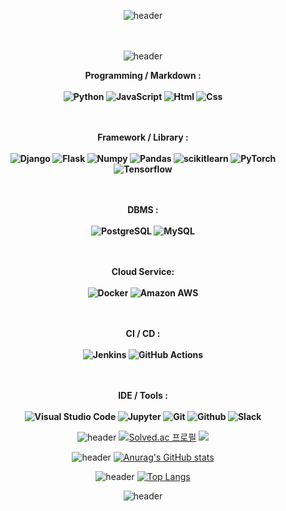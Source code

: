 <div align="center">

![header](https://capsule-render.vercel.app/api?type=waving&color=auto&height=200&section=header&text=DongGuk-Seo&fontSize=50&animation=twinkling)
<br><br><br>

![header](https://capsule-render.vercel.app/api?type=transparent&height=200&section=header&text=Skills&fontSize=30&color=gradient)
  
  <Strong>Programming / Markdown : <br><br>
  <img alt="Python" src ="https://img.shields.io/badge/Python-3776AB.svg?&style=for-the-badge&logo=Python&logoColor=white"/>
  <img alt="JavaScript" src ="https://img.shields.io/badge/JavaScriipt-F7DF1E.svg?&style=for-the-badge&logo=JavaScript&logoColor=brown"/>
  <img alt="Html" src ="https://img.shields.io/badge/HTML5-E34F26.svg?&style=for-the-badge&logo=HTML5&logoColor=white"/> 
  <img alt="Css" src ="https://img.shields.io/badge/CSS3-1572B6.svg?&style=for-the-badge&logo=CSS3&logoColor=white"/>
  <br><br><br>
    
  Framework / Library : <br><br>
  <img alt="Django" src ="https://img.shields.io/badge/Django-092E20.svg?&style=for-the-badge&logo=Django&logoColor=white"/>
  <img alt="Flask" src ="https://img.shields.io/badge/Flask-000000.svg?&style=for-the-badge&logo=Flask&logoColor=white"/>
  <img alt="Numpy" src ="https://img.shields.io/badge/Numpy-013243.svg?&style=for-the-badge&logo=Numpy&logoColor=white"/>
  <img alt="Pandas" src ="https://img.shields.io/badge/Pandas-150458.svg?&style=for-the-badge&logo=Pandas&logoColor=white"/>
  <img alt="scikitlearn" src ="https://img.shields.io/badge/scikitlearn-F7931E.svg?&style=for-the-badge&logo=scikit-learn&logoColor=white"/>
  <img alt="PyTorch" src ="https://img.shields.io/badge/PyTorch-EE4C2C.svg?&style=for-the-badge&logo=PyTorch&logoColor=white"/>
  <img alt="Tensorflow" src ="https://img.shields.io/badge/Tensorflow-FF6F00.svg?&style=for-the-badge&logo=Tensorflow&logoColor=white"/>
  <br><br><br>
    
  DBMS : <br><br>
  <img alt="PostgreSQL" src ="https://img.shields.io/badge/PostgreSQL-4169E1.svg?&style=for-the-badge&logo=PostgreSQL&logoColor=white"/>
  <img alt="MySQL" src ="https://img.shields.io/badge/MySQL-4479A1.svg?&style=for-the-badge&logo=MySQL&logoColor=white"/>
  <br><br><br>
  
  Cloud Service: <br><br>
  <img alt="Docker" src ="https://img.shields.io/badge/Docker-2496ED.svg?&style=for-the-badge&logo=Docker&logoColor=white"/>
  <img alt="Amazon AWS" src ="https://img.shields.io/badge/Amazon AWS-232F3E.svg?&style=for-the-badge&logo=Amazon AWS&logoColor=white"/>
  <br><br><br>
    
  CI / CD : <br><br>
  <img alt="Jenkins" src ="https://img.shields.io/badge/Jenkins-D24939.svg?&style=for-the-badge&logo=Jenkins&logoColor=white"/>
  <img alt="GitHub Actions" src ="https://img.shields.io/badge/GitHub Actions-2088FF.svg?&style=for-the-badge&logo=GitHub Actions&logoColor=white"/>
  <br><br><br>
    
  IDE / Tools : <br><br>
  <img alt="Visual Studio Code" src ="https://img.shields.io/badge/Visual Studio Code-007ACC.svg?&style=for-the-badge&logo=Visual Studio Code&logoColor=white"/>
  <img alt="Jupyter" src ="https://img.shields.io/badge/Jupyter-F37626.svg?&style=for-the-badge&logo=Jupyter&logoColor=white"/>
  <img alt="Git" src ="https://img.shields.io/badge/Git-F05032.svg?&style=for-the-badge&logo=Git&logoColor=white"/>
  <img alt="Github" src ="https://img.shields.io/badge/Github-181717.svg?&style=for-the-badge&logo=Github&logoColor=white"/>
  <img alt="Slack" src ="https://img.shields.io/badge/Slack-4A154B.svg?&style=for-the-badge&logo=Slack&logoColor=white"/>
  </Strong> 
  
![header](https://capsule-render.vercel.app/api?type=transparent&height=200&section=header&text=Algorithm&fontSize=30&color=gradient)
[![Solved.ac
프로필](http://mazassumnida.wtf/api/v2/generate_badge?boj=failnxid)](https://solved.ac/failnxid) <img src="http://mazandi.herokuapp.com/api?handle=failnxid&theme=warm"/>

![header](https://capsule-render.vercel.app/api?type=transparent&height=200&section=header&text=Github&fontSize=30&color=gradient)
[![Anurag's GitHub stats](https://github-readme-stats.vercel.app/api?username=DongGuk-Seo&show_icons=true&theme=highcontrast)](https://github.com/DongGuk-Seo/github-readme-stats)

![header](https://capsule-render.vercel.app/api?type=transparent&height=200&section=header&text=Repos&fontSize=30&color=gradient)
[![Top Langs](https://github-readme-stats.vercel.app/api/top-langs/?username=DongGuk-Seo&layout=compact)](https://github.com/DongGuk-Seo/github-readme-stats)

![header](https://capsule-render.vercel.app/api?type=waving&color=auto&height=200&section=footer&animation=twinkling)
</div>
